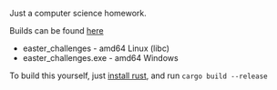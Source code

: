 Just a computer science homework.

Builds can be found [here](https://github.com/ESHARK22/Unit2.1_EasterProgrammingChallenges/releases/latest) 
* easter_challenges     - amd64 Linux (libc)
* easter_challenges.exe - amd64 Windows

To build this yourself, just [install rust](https://rustup.rs), and run `cargo build --release`

